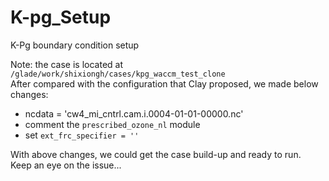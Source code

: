# K-pg_Setup
K-Pg boundary condition setup  

Note: the case is located at `/glade/work/shixiongh/cases/kpg_waccm_test_clone`  
After compared with the configuration that Clay proposed, we made below changes:
- ncdata = 'cw4_mi_cntrl.cam.i.0004-01-01-00000.nc' 
- comment the `prescribed_ozone_nl` module
- set `ext_frc_specifier = ''`  

With above changes, we could get the case build-up and ready to run.  
Keep an eye on the issue...  

